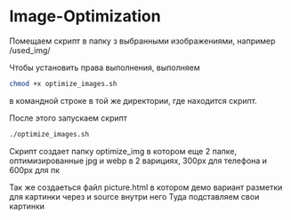 # Image-Optimization

Помещаем скрипт в папку з выбранными изображениями, например /used_img/

Чтобы установить права выполнения, выполняем

```bash
chmod +x optimize_images.sh
```
в командной строке в той же директории, где находится скрипт.

После этого запускаем скрипт
```bash
./optimize_images.sh
```

Скрипт создает папку optimize_img в котором еще 2 папке, оптимизированные jpg и webp в 2 варициях, 300px для телефона и 600px для пк

Так же создаеться файл picture.html в котором демо вариант разметки для картинки через <picture> и source внутри него
Туда подставляем свои картинки

